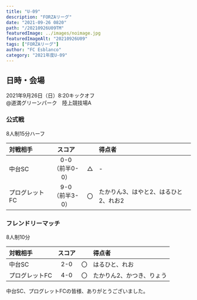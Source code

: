 ```yaml
---
title: "U-09"
description: "FORZAリーグ"
date: "2021-09-26 0820"
path: "/20210926U09TM"
featuredImage: ../images/noimage.jpg
featuredImageAlt: "20210926U09"
tags: ["FORZAリーグ"]
author: "FC Esblanco"
category: "2021年度U-09"
---
```


## 日時・会場

2021年9月26日（日）8:20キックオフ <br>
@道満グリーンパーク　陸上競技場A

### 公式戦

8人制15分ハーフ  

| 対戦相手| スコア |   | 得点者  |
|:----|:------:|:-:|:--------|
| 中台SC| 0-0<br>（前半0-0） | △ |-|
| プログレットFC| 9-0<br>（前半3-0） | 〇 |たかりん3、はやと2、はるひと2、れお2|


### フレンドリーマッチ

8人制10分  

| 対戦相手| スコア |   | 得点者  |
|:----|:------:|:-:|:--------|
| 中台SC| 2-0 | 〇 |はるひと、れお|
| プログレットFC| 4-0 | 〇 |たかりん2、かつき、りょう|


中台SC、プログレットFCの皆様、ありがとうございました。